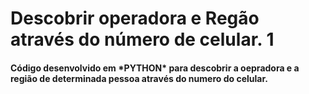 <h1>Descobrir operadora e Regão através do número de celular. 1</h1>
<h4>Código desenvolvido em *PYTHON* para descobrir a oepradora e a região de determinada pessoa através do numero do celular.</h4>
